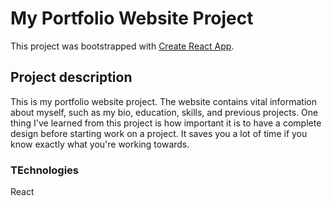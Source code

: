 # My Portfolio Website Project

This project was bootstrapped with [Create React App](https://github.com/facebook/create-react-app).

## Project description

This is my portfolio website project. The website contains vital information about myself, such as my bio, education, skills, and previous projects. One thing I've learned from this project is how important it is to have a complete design before starting work on a project. It saves you a lot of time if you know exactly what you're working towards.

### TEchnologies

React
